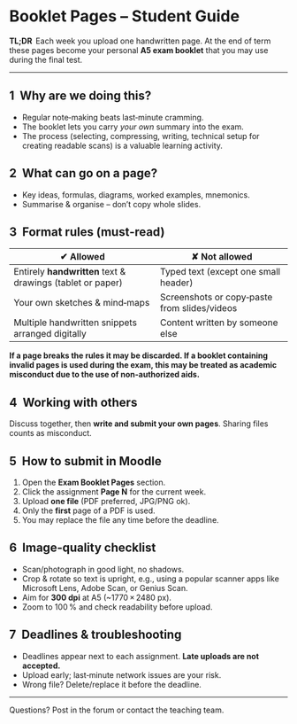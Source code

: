 # Booklet Pages – Student Guide

**TL;DR**  Each week you upload one handwritten page. At the end of term these pages become your personal **A5 exam booklet** that you may use during the final test.

---

## 1  Why are we doing this?

* Regular note‑making beats last‑minute cramming.
* The booklet lets you carry *your own* summary into the exam.
* The process (selecting, compressing, writing, technical setup for creating readable scans) is a valuable learning activity.

## 2  What can go on a page?

* Key ideas, formulas, diagrams, worked examples, mnemonics.
* Summarise & organise – don’t copy whole slides.

## 3  Format rules (must‑read)

| ✔︎ Allowed                                         | ✘ Not allowed                      |
|----------------------------------------------------|------------------------------------|
| Entirely **handwritten** text & drawings (tablet or paper)           | Typed text (except one small header) |
| Your own sketches & mind‑maps                      | Screenshots or copy‑paste from slides/videos |
| Multiple handwritten snippets arranged digitally   | Content written by someone else    |

**If a page breaks the rules it may be discarded. If a booklet containing invalid pages is used during the exam, this may be treated as academic misconduct due to the use of non-authorized aids.**

## 4  Working with others

Discuss together, then **write and submit your own pages**. Sharing files counts as misconduct.

## 5  How to submit in Moodle

1. Open the **Exam Booklet Pages** section.  
2. Click the assignment **Page N** for the current week.  
3. Upload **one file** (PDF preferred, JPG/PNG ok).  
4. Only the **first** page of a PDF is used.  
5. You may replace the file any time before the deadline.

## 6  Image‑quality checklist

* Scan/photograph in good light, no shadows.
* Crop & rotate so text is upright, e.g., using a popular scanner apps like Microsoft Lens, Adobe Scan, or Genius Scan.
* Aim for **300 dpi** at A5 (~1770 × 2480 px).
* Zoom to 100 % and check readability before upload.

## 7  Deadlines & troubleshooting

* Deadlines appear next to each assignment. **Late uploads are not accepted.**
* Upload early; last‑minute network issues are your risk.
* Wrong file? Delete/replace it before the deadline.

---

Questions? Post in the forum or contact the teaching team.
